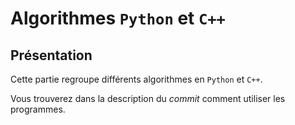 # Algorithmes `Python` et `C++`

## Présentation

Cette partie regroupe différents algorithmes en `Python` et `C++`.

Vous trouverez dans la description du *commit* comment utiliser les programmes.
